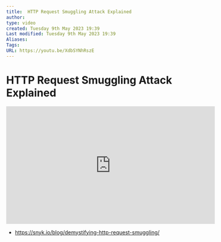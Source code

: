 ```yaml
---
title:  HTTP Request Smuggling Attack Explained
author: 
type: video
created: Tuesday 9th May 2023 19:39
Last modified: Tuesday 9th May 2023 19:39
Aliases: 
Tags:
URL: https://youtu.be/XdbSYNhRszE
---
```

# HTTP Request Smuggling Attack Explained

<iframe width="560" height="315" src="https://www.youtube.com/embed/XdbSYNhRszE" title="YouTube video player" frameborder="0" allow="accelerometer; autoplay; clipboard-write; encrypted-media; gyroscope; picture-in-picture; web-share" allowfullscreen></iframe>

- https://snyk.io/blog/demystifying-http-request-smuggling/